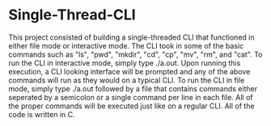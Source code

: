 # Single-Thread-CLI
 This project consisted of building a single-threaded CLI that functioned in either file mode or interactive mode. The CLI took in some of the basic commands such as "ls", "pwd", "mkdir", "cd", "cp", "mv", "rm", and "cat".  To run the CLI in interactive mode, simply type ./a.out. Upon running this execution, a CLI looking interface will be prompted and any of the above commands will run as they would on a typical CLI.  To run the CLI in file mode, simply type ./a.out followed by a file that contains commands either seperated by a semicolon or a single command per line in each file. All of the proper commands will be executed just like on a regular CLI.  All of the code is written in C.
